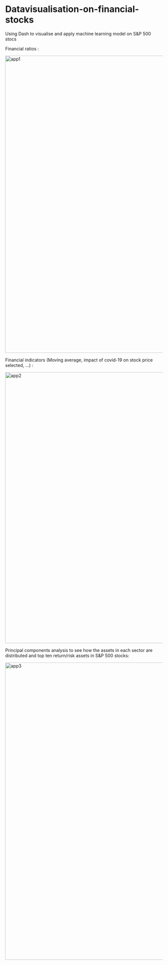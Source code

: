 # Datavisualisation-on-financial-stocks
Using Dash to visualise and apply machine learning model on S&amp;P 500 stocs

Financial ratios :

<img width="951" alt="app1" src="https://user-images.githubusercontent.com/63747282/126172770-84edc6c1-cf57-4f40-8438-0a73ea0bdf79.PNG">

Financial indicators (Moving average, impact of covid-19 on stock price selected, ...) :

<img width="867" alt="app2" src="https://user-images.githubusercontent.com/63747282/126172391-3cb14d80-09e6-48f9-a2e8-0bf3d4d2d900.PNG">

Principal components analysis to see how the assets in each sector are distributed and top ten return/risk assets in S&P 500 stocks: 

<img width="951" alt="app3" src="https://user-images.githubusercontent.com/63747282/126172394-2246509b-fc9c-4a1f-85f3-ac5ef804bef2.PNG">
